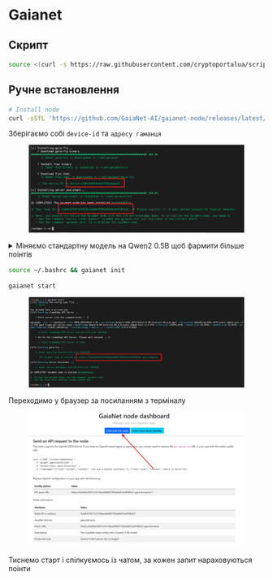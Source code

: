 # Gaianet

## Скрипт

```bash
source <(curl -s https://raw.githubusercontent.com/cryptoportalua/scripts/refs/heads/main/gaianet)
```

## Ручне встановлення

```bash
# Install node
curl -sSfL 'https://github.com/GaiaNet-AI/gaianet-node/releases/latest/download/install.sh' | bash
```

Зберігаємо собі `device-id` та `адресу гаманця`

<figure><img src=".gitbook/assets/image.png" alt=""><figcaption></figcaption></figure>

<details>

<summary>Міняємо стандартну модель на Qwen2 0.5B щоб фармити більше поінтів</summary>

```bash
ADDRESS=$(gaianet info | grep "Node ID" | awk -F': ' '{print $2}')
```

```bash
sudo tee ~/gaianet/config.json > /dev/null <<EOF
{
  "address": "$ADDRESS",
  "chat": "https://huggingface.co/gaianet/Qwen2-0.5B-Instruct-GGUF/resolve/main/Qwen2-0.5B-Instruct-Q5_K_M.gguf",
  "chat_batch_size": "32",
  "chat_ctx_size": "131072",
  "description": "This GaiaNet node config with a Qwen2 0.5B model.",
  "domain": "gaia.domains",
  "embedding": "https://huggingface.co/gaianet/Nomic-embed-text-v1.5-Embedding-GGUF/resolve/main/nomic-embed-text-v1.5.f16.gguf",
  "embedding_batch_size": "8192",
  "embedding_collection_name": "default",
  "embedding_ctx_size": "8192",
  "llamaedge_port": "8082",
  "prompt_template": "chatml",
  "qdrant_limit": "1",
  "qdrant_score_threshold": "0.5",
  "rag_policy": "system-message",
  "rag_prompt": "Use the following pieces of context to answer the user's question.\nIf you don't know the answer, just say that you don't know, don't try to make up an answer.\n----------------\n",
  "reverse_prompt": "",
  "snapshot": "",
  "system_prompt": "You are a helpful, respectful, and honest assistant. Always answer accurately, while being safe."
}
EOF
```



</details>

```bash
source ~/.bashrc && gaianet init
```

```bash
gaianet start
```

<figure><img src=".gitbook/assets/image (1).png" alt=""><figcaption></figcaption></figure>

Переходимо у браузер за посиланням з терміналу

<figure><img src=".gitbook/assets/image (2).png" alt=""><figcaption></figcaption></figure>

Тиснемо старт і спілкуємось із чатом, за кожен запит нараховуються поінти

